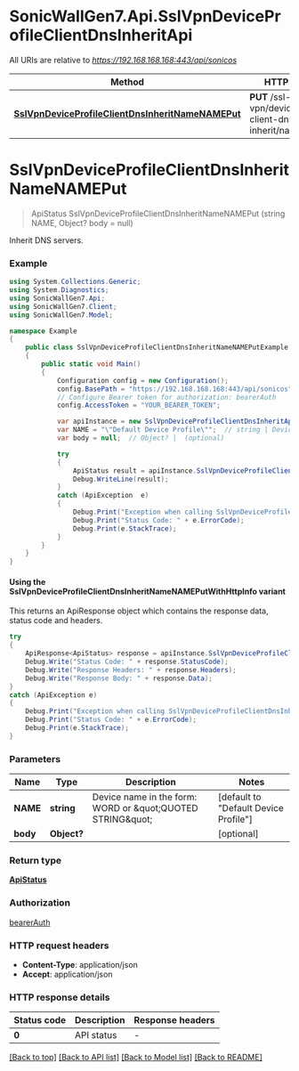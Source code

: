 # SonicWallGen7.Api.SslVpnDeviceProfileClientDnsInheritApi

All URIs are relative to *https://192.168.168.168:443/api/sonicos*

| Method | HTTP request | Description |
|--------|--------------|-------------|
| [**SslVpnDeviceProfileClientDnsInheritNameNAMEPut**](SslVpnDeviceProfileClientDnsInheritApi.md#sslvpndeviceprofileclientdnsinheritnamenameput) | **PUT** /ssl-vpn/device-profile-client-dns-inherit/name/{NAME} |  |

<a id="sslvpndeviceprofileclientdnsinheritnamenameput"></a>
# **SslVpnDeviceProfileClientDnsInheritNameNAMEPut**
> ApiStatus SslVpnDeviceProfileClientDnsInheritNameNAMEPut (string NAME, Object? body = null)



Inherit DNS servers.

### Example
```csharp
using System.Collections.Generic;
using System.Diagnostics;
using SonicWallGen7.Api;
using SonicWallGen7.Client;
using SonicWallGen7.Model;

namespace Example
{
    public class SslVpnDeviceProfileClientDnsInheritNameNAMEPutExample
    {
        public static void Main()
        {
            Configuration config = new Configuration();
            config.BasePath = "https://192.168.168.168:443/api/sonicos";
            // Configure Bearer token for authorization: bearerAuth
            config.AccessToken = "YOUR_BEARER_TOKEN";

            var apiInstance = new SslVpnDeviceProfileClientDnsInheritApi(config);
            var NAME = "\"Default Device Profile\"";  // string | Device name in the form: WORD or \"QUOTED STRING\" (default to "Default Device Profile")
            var body = null;  // Object? |  (optional) 

            try
            {
                ApiStatus result = apiInstance.SslVpnDeviceProfileClientDnsInheritNameNAMEPut(NAME, body);
                Debug.WriteLine(result);
            }
            catch (ApiException  e)
            {
                Debug.Print("Exception when calling SslVpnDeviceProfileClientDnsInheritApi.SslVpnDeviceProfileClientDnsInheritNameNAMEPut: " + e.Message);
                Debug.Print("Status Code: " + e.ErrorCode);
                Debug.Print(e.StackTrace);
            }
        }
    }
}
```

#### Using the SslVpnDeviceProfileClientDnsInheritNameNAMEPutWithHttpInfo variant
This returns an ApiResponse object which contains the response data, status code and headers.

```csharp
try
{
    ApiResponse<ApiStatus> response = apiInstance.SslVpnDeviceProfileClientDnsInheritNameNAMEPutWithHttpInfo(NAME, body);
    Debug.Write("Status Code: " + response.StatusCode);
    Debug.Write("Response Headers: " + response.Headers);
    Debug.Write("Response Body: " + response.Data);
}
catch (ApiException e)
{
    Debug.Print("Exception when calling SslVpnDeviceProfileClientDnsInheritApi.SslVpnDeviceProfileClientDnsInheritNameNAMEPutWithHttpInfo: " + e.Message);
    Debug.Print("Status Code: " + e.ErrorCode);
    Debug.Print(e.StackTrace);
}
```

### Parameters

| Name | Type | Description | Notes |
|------|------|-------------|-------|
| **NAME** | **string** | Device name in the form: WORD or \&quot;QUOTED STRING\&quot; | [default to &quot;Default Device Profile&quot;] |
| **body** | **Object?** |  | [optional]  |

### Return type

[**ApiStatus**](ApiStatus.md)

### Authorization

[bearerAuth](../README.md#bearerAuth)

### HTTP request headers

 - **Content-Type**: application/json
 - **Accept**: application/json


### HTTP response details
| Status code | Description | Response headers |
|-------------|-------------|------------------|
| **0** | API status |  -  |

[[Back to top]](#) [[Back to API list]](../README.md#documentation-for-api-endpoints) [[Back to Model list]](../README.md#documentation-for-models) [[Back to README]](../README.md)

